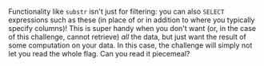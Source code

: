 Functionality like `substr` isn't just for filtering: you can also `SELECT` expressions such as these (in place of or in addition to where you typically specify columns)!
This is super handy when you don't want (or, in the case of this challenge, cannot retrieve) _all_ the data, but just want the result of some computation on your data.
In this case, the challenge will simply not let you read the whole flag.
Can you read it piecemeal?